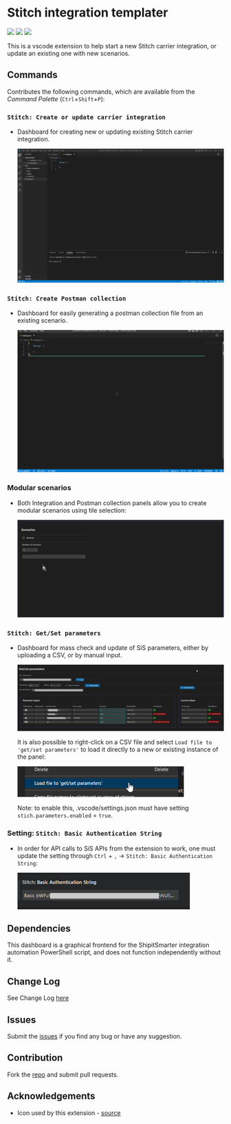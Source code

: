 # Stitch integration templater

[![](https://vsmarketplacebadge.apphb.com/version-short/shipitsmarter.stitch-integration-templater.svg)](https://marketplace.visualstudio.com/items?itemName=shipitsmarter.stitch-integration-templater)
[![](https://vsmarketplacebadge.apphb.com/installs-short/shipitsmarter.stitch-integration-templater.svg)](https://marketplace.visualstudio.com/items?itemName=shipitsmarter.stitch-integration-templater)
[![](https://vsmarketplacebadge.apphb.com/rating-short/shipitsmarter.stitch-integration-templater.svg)](https://marketplace.visualstudio.com/items?itemName=shipitsmarter.stitch-integration-templater)



This is a vscode extension to help start a new Stitch carrier integration, or update an existing one with new scenarios.

## Commands

Contributes the following commands, which are available from the *Command Palette* (`Ctrl`+`Shift`+`P`):

### `Stitch: Create or update carrier integration`
- Dashboard for creating new or updating existing Stitch carrier integration.

    ![Stitch integration templater](https://raw.githubusercontent.com/shipitsmarter/vscode-stitch-integration-templater/main/img/sit-use-gif.gif)

### `Stitch: Create Postman collection`
- Dashboard for easily generating a postman collection file from an existing scenario.

    ![Stitch Create Postman collection](https://raw.githubusercontent.com/shipitsmarter/vscode-stitch-integration-templater/main/img/pmcollection-use-gif.gif)


### Modular scenarios
- Both Integration and Postman collection panels allow you to create modular scenarios using tile selection:

    ![Modular tiles](https://raw.githubusercontent.com/shipitsmarter/vscode-stitch-integration-templater/main/img/scenariotiles-use-gif.gif)

### `Stitch: Get/Set parameters`
- Dashboard for mass check and update of SiS parameters, either by uploading a CSV, or by manual input.

    ![Get Set Parameters](https://raw.githubusercontent.com/shipitsmarter/vscode-stitch-integration-templater/main/img/get_set_parameters_use.png)


    It is also possible to right-click on a CSV file and select `Load file to 'get/set parameters'` to load it directly to a new or existing instance of the panel:
    
    ![Load CSV file to get/set parameters](https://raw.githubusercontent.com/shipitsmarter/vscode-stitch-integration-templater/main/img/load_file_to_get_set_parameters.png)


    Note: to enable this, .vscode/settings.json must have setting `stich.parameters.enabled` = `true`.

### Setting: `Stitch: Basic Authentication String`
- In order for API calls to SiS APIs from the extension to work, one must update the setting through `Ctrl` + `,` -> `Stitch: Basic Authentication String`: 

    ![Stitch Basic Authentication String](https://raw.githubusercontent.com/shipitsmarter/vscode-stitch-integration-templater/main/img/stitch_basic_auth_string_setting.png)


## Dependencies
This dashboard is a graphical frontend for the ShipitSmarter integration automation PowerShell script, and does not function independently without it.

## Change Log
See Change Log [here](CHANGELOG.md)

## Issues
Submit the [issues](https://github.com/shipitsmarter/vscode-stitch-integration-templater/issues) if you find any bug or have any suggestion.

## Contribution
Fork the [repo](https://github.com/shipitsmarter/vscode-stitch-integration-templater/) and submit pull requests.

## Acknowledgements
* Icon used by this extension - [source](https://www.flaticon.com/free-icon/stitching_3460012?term=stitch&page=2&position=70&page=2&position=70&related_id=3460012&origin=search)
